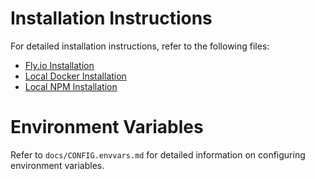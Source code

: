 # Installation Instructions

For detailed installation instructions, refer to the following files:
- [Fly.io Installation](INSTALLATION.fly.io)
- [Local Docker Installation](INSTALLATION.local-docker)
- [Local NPM Installation](INSTALLATION.local-npm)

# Environment Variables

Refer to `docs/CONFIG.envvars.md` for detailed information on configuring environment variables.

